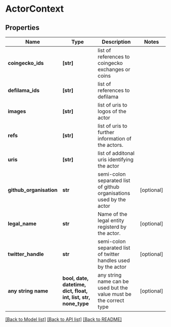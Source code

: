 # ActorContext


## Properties
Name | Type | Description | Notes
------------ | ------------- | ------------- | -------------
**coingecko_ids** | **[str]** | list of references to coingecko exchanges or coins | 
**defilama_ids** | **[str]** | list of references to defilama | 
**images** | **[str]** | list of uris to logos of the actor | 
**refs** | **[str]** | list of uris to further information of the actors. | 
**uris** | **[str]** | list of additonal uris identifying the actor | 
**github_organisation** | **str** | semi-colon separated list of github organisations used by the actor | [optional] 
**legal_name** | **str** | Name of the legal entity registerd by the actor. | [optional] 
**twitter_handle** | **str** | semi-colon separated list of twitter handles used by the actor | [optional] 
**any string name** | **bool, date, datetime, dict, float, int, list, str, none_type** | any string name can be used but the value must be the correct type | [optional]

[[Back to Model list]](../README.md#documentation-for-models) [[Back to API list]](../README.md#documentation-for-api-endpoints) [[Back to README]](../README.md)


